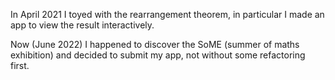 In April 2021 I toyed with the rearrangement theorem, in particular I made an app to view
the result interactively.

Now (June 2022) I happened to discover the SoME (summer of maths exhibition) and decided
to submit my app, not without some refactoring first.